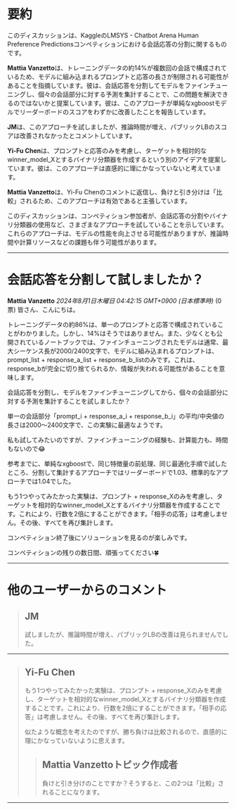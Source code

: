 # 要約 
このディスカッションは、KaggleのLMSYS - Chatbot Arena Human Preference Predictionsコンペティションにおける会話応答の分割に関するものです。

**Mattia Vanzetto**は、トレーニングデータの約14%が複数回の会話で構成されているため、モデルに組み込まれるプロンプトと応答の長さが制限される可能性があることを指摘しています。彼は、会話応答を分割してモデルをファインチューニングし、個々の会話部分に対する予測を集計することで、この問題を解決できるのではないかと提案しています。彼は、このアプローチが単純なxgboostモデルでリーダーボードのスコアをわずかに改善したことを報告しています。

**JM**は、このアプローチを試しましたが、推論時間が増え、パブリックLBのスコアは改善されなかったとコメントしています。

**Yi-Fu Chen**は、プロンプトと応答のみを考慮し、ターゲットを相対的なwinner_model_Xとするバイナリ分類器を作成するという別のアイデアを提案しています。彼は、このアプローチは直感的に理にかなっていないと考えています。

**Mattia Vanzetto**は、Yi-Fu Chenのコメントに返信し、負けと引き分けは「比較」されるため、このアプローチは有効であると主張しています。

このディスカッションは、コンペティション参加者が、会話応答の分割やバイナリ分類器の使用など、さまざまなアプローチを試していることを示しています。これらのアプローチは、モデルの性能を向上させる可能性がありますが、推論時間や計算リソースなどの課題も伴う可能性があります。


---
# 会話応答を分割して試しましたか？
**Mattia Vanzetto** *2024年8月1日木曜日 04:42:15 GMT+0900 (日本標準時)* (0票)
皆さん、こんにちは。

トレーニングデータの約86%は、単一のプロンプトと応答で構成されていることがわかりました。しかし、14%はそうではありません。また、少なくとも公開されているノートブックでは、ファインチューニングされたモデルは通常、最大シーケンス長が2000/2400文字で、モデルに組み込まれるプロンプトは、prompt_list + response_a_list + response_b_listのみです。これは、response_bが完全に切り捨てられるか、情報が失われる可能性があることを意味します。

会話応答を分割し、モデルをファインチューニングしてから、個々の会話部分に対する予測を集計することを試しましたか？

単一の会話部分「prompt_i + response_a_i + response_b_i」の平均/中央値の長さは2000〜2400文字で、この実験に最適なようです。

私も試してみたいのですが、ファインチューニングの経験も、計算能力も、時間もないので😂

参考までに、単純なxgboostで、同じ特徴量の前処理、同じ最適化手順で試したところ、分割して集計するアプローチではリーダーボードで1.03、標準的なアプローチでは1.04でした。

もう1つやってみたかった実験は、プロンプト + response_Xのみを考慮し、ターゲットを相対的なwinner_model_Xとするバイナリ分類器を作成することです。これにより、行数を2倍にすることができます。「相手の応答」は考慮しません。その後、すべてを再び集計します。

コンペティション終了後にソリューションを見るのが楽しみです。

コンペティションの残りの数日間、頑張ってください🍀

---
# 他のユーザーからのコメント
> ## JM
> 
> 試しましたが、推論時間が増え、パブリックLBの改善は見られませんでした。
> 
> 
> 
---
> ## Yi-Fu Chen
> 
> 
> もう1つやってみたかった実験は、プロンプト + response_Xのみを考慮し、ターゲットを相対的なwinner_model_Xとするバイナリ分類器を作成することです。これにより、行数を2倍にすることができます。「相手の応答」は考慮しません。その後、すべてを再び集計します。
> 
> 似たような概念を考えたのですが、勝ち負けは比較されるので、直感的に理にかなっていないように思えます。
> 
> 
> 
> > ## Mattia Vanzettoトピック作成者
> > 
> > 負けと引き分けのことですか？そうすると、この2つは「比較」されることになります。
> > 
> > 
> > 
---

